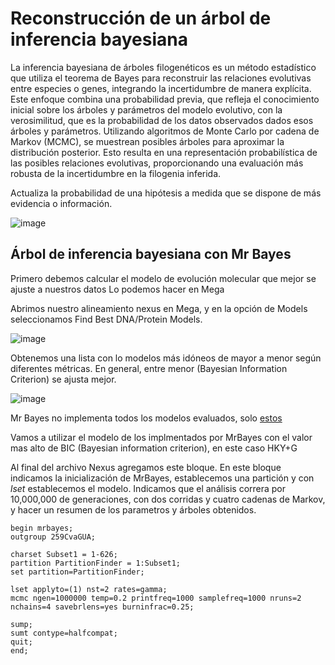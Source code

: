 # Reconstrucción de un árbol de inferencia bayesiana 

La inferencia bayesiana de árboles filogenéticos es un método estadístico que utiliza el teorema de Bayes para reconstruir 
las relaciones evolutivas entre especies o genes, integrando la incertidumbre de manera explícita. Este enfoque combina 
una probabilidad previa, que refleja el conocimiento inicial sobre los árboles y parámetros del modelo evolutivo, con
la verosimilitud, que es la probabilidad de los datos observados dados esos árboles y parámetros. Utilizando algoritmos
de Monte Carlo por cadena de Markov (MCMC), se muestrean posibles árboles para aproximar la distribución posterior. 
Esto resulta en una representación probabilística de las posibles relaciones evolutivas, proporcionando una evaluación 
más robusta de la incertidumbre en la filogenia inferida.

Actualiza la probabilidad de una hipótesis a medida que se dispone de más evidencia o información.

![image](https://github.com/ObreroFuturista/phylo_m/assets/32031932/ce8d3053-6d33-43a2-b30e-761427a17b61)

## Árbol de inferencia bayesiana con Mr Bayes

Primero debemos calcular el modelo de evolución molecular que mejor se ajuste a nuestros datos
Lo podemos hacer en Mega

Abrimos nuestro alineamiento nexus en Mega, y en la opción de Models seleccionamos Find Best DNA/Protein Models. 

![image](https://github.com/ObreroFuturista/phylo_m/assets/32031932/b81b277e-11fa-4c9a-9731-dfb8a61f35fd)

Obtenemos una lista con lo modelos más idóneos de mayor a menor según diferentes métricas. En general, entre menor  (Bayesian Information Criterion) se ajusta mejor. 

![image](https://github.com/ObreroFuturista/phylo_m/assets/32031932/7242d69e-7dc9-4b62-9bae-111627b2ca06)


Mr Bayes no implementa todos los modelos evaluados, solo [estos](archivos/mr_bayes.modelos.txt)

Vamos a utilizar el modelo de los implmentados por MrBayes con el valor mas alto de BIC (Bayesian information criterion), en este caso HKY+G

Al final del archivo Nexus agregamos este bloque. En este bloque indicamos la inicialización de MrBayes, establecemos una partición y con *lset* establecemos el modelo. Indicamos que 
el análisis correra por 10,000,000 de generaciones, con dos corridas y cuatro cadenas de Markov, y hacer un resumen de los parametros y árboles obtenidos. 

	begin mrbayes;
	outgroup 259CvaGUA;

	charset Subset1 = 1-626;
	partition PartitionFinder = 1:Subset1;
	set partition=PartitionFinder;

	lset applyto=(1) nst=2 rates=gamma;         
	mcmc ngen=1000000 temp=0.2 printfreq=1000 samplefreq=1000 nruns=2 nchains=4 savebrlens=yes burninfrac=0.25;

	sump;
	sumt contype=halfcompat;
	quit;
	end;


